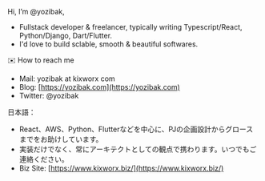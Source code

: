 
Hi, I’m @yozibak,
- Fullstack developer & freelancer, typically writing Typescript/React, Python/Django, Dart/Flutter.
- I'd love to build sclable, smooth & beautiful softwares.

✉️ How to reach me
- Mail: yozibak at kixworx com
- Blog: [https://yozibak.com](https://yozibak.com)
- Twitter: @yozibak

日本語：
- React、AWS、Python、Flutterなどを中心に、PJの企画設計からグロースまでをお助けしています。
- 実装だけでなく、常にアーキテクトとしての観点で携わります。いつでもご連絡ください。
- Biz Site: [https://www.kixworx.biz/](https://www.kixworx.biz/)
